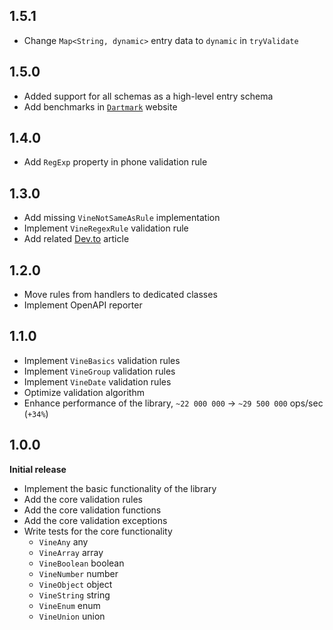 ## 1.5.1
- Change `Map<String, dynamic>` entry data to `dynamic` in `tryValidate`

## 1.5.0
- Added support for all schemas as a high-level entry schema
- Add benchmarks in [`Dartmark`](https://dartmark.dev) website

## 1.4.0
- Add `RegExp` property in phone validation rule

## 1.3.0
- Add missing `VineNotSameAsRule` implementation
- Implement `VineRegexRule` validation rule
- Add related [Dev.to](https://dev.to/baptiste_parmantier/validate-your-data-structures-with-vine-in-your-dart-projects-111p) article

## 1.2.0
- Move rules from handlers to dedicated classes
- Implement OpenAPI reporter

## 1.1.0
- Implement `VineBasics` validation rules
- Implement `VineGroup` validation rules
- Implement `VineDate` validation rules
- Optimize validation algorithm
- Enhance performance of the library, `~22 000 000` -> `~29 500 000` ops/sec (`+34%`)

## 1.0.0
**Initial release**

- Implement the basic functionality of the library
- Add the core validation rules
- Add the core validation functions
- Add the core validation exceptions
- Write tests for the core functionality
  - `VineAny` any
  - `VineArray` array
  - `VineBoolean` boolean
  - `VineNumber` number
  - `VineObject` object
  - `VineString` string
  - `VineEnum` enum
  - `VineUnion` union
